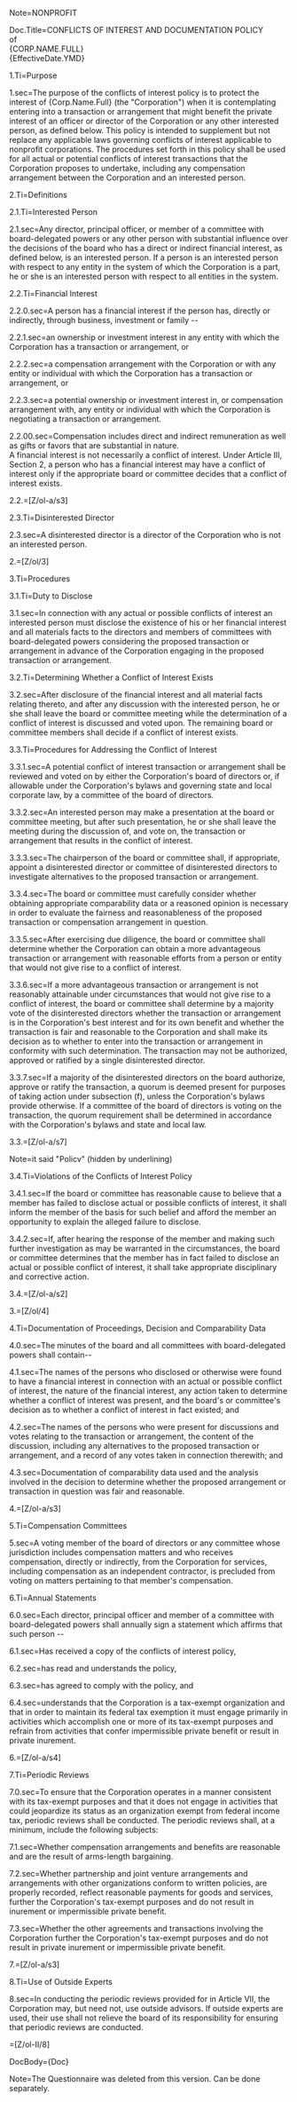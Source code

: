 Note=NONPROFIT

Doc.Title=CONFLICTS OF INTEREST AND DOCUMENTATION POLICY<br>of<br><span style="text-transform:uppercase">{Corp.Name.Full}</span><br>{EffectiveDate.YMD}

1.Ti=Purpose

1.sec=The purpose of the conflicts of interest policy is to protect the interest of {Corp.Name.Full} (the "Corporation") when it is contemplating entering into a transaction or arrangement that might benefit the private interest of an officer or director of the Corporation or any other interested person, as defined below.  This policy is intended to supplement but not replace any applicable laws governing conflicts of interest applicable to nonprofit corporations.  The procedures set forth in this policy shall be used for all actual or potential conflicts of interest transactions that the Corporation proposes to undertake, including any compensation arrangement between the Corporation and an interested person.

2.Ti=Definitions

2.1.Ti=Interested Person

2.1.sec=Any director, principal officer, or member of a committee with board-delegated powers or any other person with substantial influence over the decisions of the board who has a direct or indirect financial interest, as defined below, is an interested person.  If a person is an interested person with respect to any entity in the system of which the Corporation is a part, he or she is an interested person with respect to all entities in the system.

2.2.Ti=Financial Interest

2.2.0.sec=A person has a financial interest if the person has, directly or indirectly, through business, investment or family --

2.2.1.sec=an ownership or investment interest in any entity with which the 
Corporation has a transaction or arrangement, or

2.2.2.sec=a compensation arrangement with the Corporation or with any entity or individual with which the Corporation has a transaction or arrangement, or

2.2.3.sec=a potential ownership or investment interest in, or compensation arrangement with, any entity or individual with which the Corporation is negotiating a transaction or arrangement.

2.2.00.sec=Compensation includes direct and indirect remuneration as well as gifts or favors that are substantial in nature.<br>A financial interest is not necessarily a conflict of interest.  Under Article III, Section 2, a person who has a financial interest may have a conflict of interest only if the appropriate board or committee decides that a conflict of interest exists.

2.2.=[Z/ol-a/s3]

2.3.Ti=Disinterested Director

2.3.sec=A disinterested director is a director of the Corporation who is not an interested person.

2.=[Z/ol/3]

3.Ti=Procedures

3.1.Ti=Duty to Disclose

3.1.sec=In connection with any actual or possible conflicts of interest an interested person must disclose the existence of his or her financial interest and all materials facts to the directors and members of committees with board-delegated powers considering the proposed transaction or arrangement in advance of the Corporation engaging in the proposed transaction or arrangement.

3.2.Ti=Determining Whether a Conflict of Interest Exists

3.2.sec=After disclosure of the financial interest and all material facts relating thereto, and after any discussion with the interested person, he or she shall leave the board or committee meeting while the determination of a conflict of interest is discussed and voted upon.  The remaining board or committee members shall decide if a conflict of interest exists.

3.3.Ti=Procedures for Addressing the Conflict of Interest

3.3.1.sec=A potential conflict of interest transaction or arrangement shall be reviewed and voted on by either the Corporation's board of directors or, if allowable under the Corporation's bylaws and governing state and local corporate law, by a committee of the board of directors.

3.3.2.sec=An interested person may make a presentation at the board or committee meeting, but after such presentation, he or she shall leave the meeting during the discussion of, and vote on, the transaction or arrangement that results in the conflict of interest.

3.3.3.sec=The chairperson of the board or committee shall, if appropriate, appoint a disinterested director or committee of disinterested directors to investigate alternatives to the proposed transaction or arrangement.

3.3.4.sec=The board or committee must carefully consider whether obtaining appropriate comparability data or a reasoned opinion is necessary in order to evaluate the fairness and reasonableness of the proposed transaction or compensation arrangement in question.

3.3.5.sec=After exercising due diligence, the board or committee shall determine whether the Corporation can obtain a more advantageous transaction or arrangement with reasonable efforts from a person or entity that would not give rise to a conflict of interest.

3.3.6.sec=If a more advantageous transaction or arrangement is not reasonably attainable under circumstances that would not give rise to a conflict of interest, the board or committee shall determine by a majority vote of the disinterested directors whether the transaction or arrangement is in the Corporation's best interest and for its own benefit and whether the transaction is fair and reasonable to the Corporation and shall make its decision as to whether to enter into the transaction or arrangement in conformity with such determination.  The transaction may not be authorized, approved or ratified by a single disinterested director.

3.3.7.sec=If a majority of the disinterested directors on the board authorize, approve or ratify the transaction, a quorum is deemed present for purposes of taking action under subsection (f), unless the Corporation's bylaws provide otherwise.  If a committee of the board of directors is voting on the transaction, the quorum requirement shall be determined in accordance with the Corporation's bylaws and state and local law.

3.3.=[Z/ol-a/s7]

Note=it said "Policv" (hidden by underlining)

3.4.Ti=Violations of the Conflicts of Interest Policy

3.4.1.sec=If the board or committee has reasonable cause to believe that a member has failed to disclose actual or possible conflicts of interest, it shall inform the member of the basis for such belief and afford the member an opportunity to explain the alleged failure to disclose.

3.4.2.sec=If, after hearing the response of the member and making such further investigation as may be warranted in the circumstances, the board or committee determines that the member has in fact failed to disclose an actual or possible conflict of interest, it shall take appropriate disciplinary and corrective action.

3.4.=[Z/ol-a/s2]

3.=[Z/ol/4]

4.Ti=Documentation of Proceedings, Decision and Comparability Data

4.0.sec=The minutes of the board and all committees with board-delegated powers shall
 contain--

4.1.sec=The names of the persons who disclosed or otherwise were found to have a financial interest in connection with an actual or possible conflict of interest, the nature of the financial interest, any action taken to determine whether a conflict of interest was present, and the board's or committee's decision as to whether a conflict of interest in fact existed; and

4.2.sec=The names of the persons who were present for discussions and votes relating to the transaction or arrangement, the content of the discussion, including any alternatives to the proposed transaction or arrangement, and a record of any votes taken in connection therewith; and

4.3.sec=Documentation of comparability data used and the analysis involved in the decision to determine whether the proposed arrangement or transaction in question was fair and reasonable.

4.=[Z/ol-a/s3]

5.Ti=Compensation Committees

5.sec=A voting member of the board of directors or any committee whose jurisdiction includes compensation matters and who receives compensation, directly or indirectly, from the Corporation for services, including compensation as an independent contractor, is precluded from voting on matters pertaining to that member's compensation.

6.Ti=Annual Statements

6.0.sec=Each director, principal officer and member of a committee with board-delegated powers shall annually sign a statement which affirms that such person --

6.1.sec=Has received a copy of the conflicts of interest policy,

6.2.sec=has read and understands the policy,

6.3.sec=has agreed to comply with the policy, and

6.4.sec=understands that the Corporation is a tax-exempt organization and that in order to maintain its federal tax exemption it must engage primarily in activities which accomplish one or more of its tax-exempt purposes and refrain from activities that confer impermissible private benefit or result in private inurement.

6.=[Z/ol-a/s4]

7.Ti=Periodic Reviews

7.0.sec=To ensure that the Corporation operates in a manner consistent with its tax-exempt purposes and that it does not engage in activities that could jeopardize its status as an organization exempt from federal income tax, periodic reviews shall be conducted.  The periodic reviews shall, at a minimum, include the following subjects:

7.1.sec=Whether compensation arrangements and benefits are reasonable and are the result of arms-length bargaining.

7.2.sec=Whether partnership and joint venture arrangements and arrangements with other organizations conform to written policies, are properly recorded, reflect reasonable payments for goods and services, further the Corporation's tax-exempt purposes and do not result in inurement or impermissible private benefit.

7.3.sec=Whether the other agreements and transactions involving the Corporation further the Corporation's tax-exempt purposes and do not result in private inurement or impermissible private benefit.

7.=[Z/ol-a/s3]

8.Ti=Use of Outside Experts

8.sec=In conducting the periodic reviews provided for in Article VII, the Corporation may, but need not, use outside advisors.  If outside experts are used, their use shall not relieve the board of its responsibility for ensuring that periodic reviews are conducted.

=[Z/ol-II/8]

DocBody={Doc}

Note=The Questionnaire was deleted from this version.  Can be done separately.
